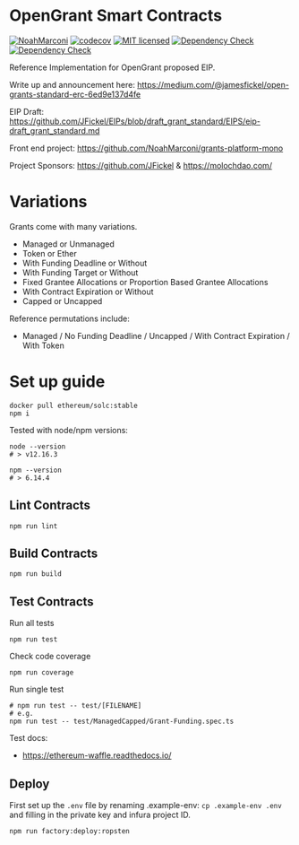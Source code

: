# OpenGrant Smart Contracts

[![NoahMarconi](https://circleci.com/gh/NoahMarconi/grant-contracts.svg?style=shield)](https://circleci.com/gh/NoahMarconi/grant-contracts)
[![codecov](https://codecov.io/gh/NoahMarconi/grant-contracts/branch/master/graph/badge.svg)](https://codecov.io/gh/NoahMarconi/grant-contracts)
[![MIT licensed](https://img.shields.io/badge/license-MIT-blue.svg)](./LICENSE)
[![Dependency Check](https://img.shields.io/david/noahmarconi/grant-contracts)](https://david-dm.org/NoahMarconi/grant-contracts)
[![Dependency Check](https://img.shields.io/david/dev/noahmarconi/grant-contracts)](https://david-dm.org/NoahMarconi/grant-contracts?type=dev)


Reference Implementation for OpenGrant proposed EIP.

Write up and announcement here: https://medium.com/@jamesfickel/open-grants-standard-erc-6ed9e137d4fe

EIP Draft: https://github.com/JFickel/EIPs/blob/draft_grant_standard/EIPS/eip-draft_grant_standard.md

Front end project: https://github.com/NoahMarconi/grants-platform-mono

Project Sponsors: https://github.com/JFickel & https://molochdao.com/


# Variations

Grants come with many variations. 

  - Managed or Unmanaged
  - Token or Ether
  - With Funding Deadline or Without
  - With Funding Target or Without
  - Fixed Grantee Allocations or Proportion Based Grantee Allocations
  - With Contract Expiration or Without
  - Capped or Uncapped

Reference permutations include:

  - Managed / No Funding Deadline / Uncapped / With Contract Expiration / With Token


# Set up guide

```
docker pull ethereum/solc:stable
npm i
```

Tested with node/npm versions:

```
node --version
# > v12.16.3

npm --version
# > 6.14.4
```

## Lint Contracts

```
npm run lint
```

## Build Contracts

```
npm run build
```

## Test Contracts

Run all tests
```
npm run test
```

Check code coverage
```
npm run coverage
```

Run single test
```
# npm run test -- test/[FILENAME]
# e.g.
npm run test -- test/ManagedCapped/Grant-Funding.spec.ts
```

Test docs:

  - https://ethereum-waffle.readthedocs.io/

## Deploy

First set up the `.env` file by renaming .example-env: `cp .example-env .env` and filling in the private key and infura project ID.

```
npm run factory:deploy:ropsten
```